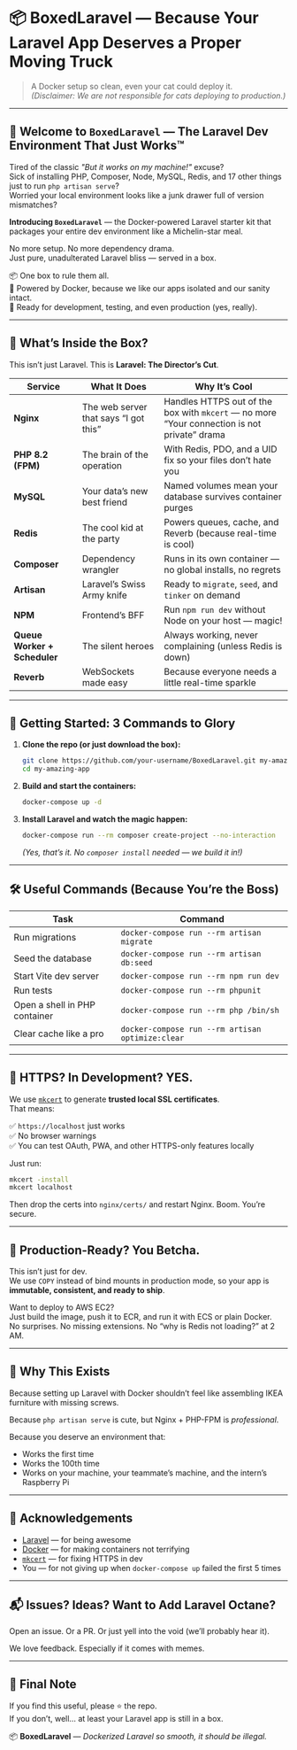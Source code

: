 # 📦 BoxedLaravel — Because Your Laravel App Deserves a Proper Moving Truck

> A Docker setup so clean, even your cat could deploy it.  
> *(Disclaimer: We are not responsible for cats deploying to production.)*

---

## 🎉 Welcome to `BoxedLaravel` — The Laravel Dev Environment That Just Works™

Tired of the classic *"But it works on my machine!"* excuse?  
Sick of installing PHP, Composer, Node, MySQL, Redis, and 17 other things just to run `php artisan serve`?  
Worried your local environment looks like a junk drawer full of version mismatches?

**Introducing `BoxedLaravel`** — the Docker-powered Laravel starter kit that packages your entire dev environment like a Michelin-star meal.

No more setup. No more dependency drama.  
Just pure, unadulterated Laravel bliss — served in a box.

📦 One box to rule them all.  
🐳 Powered by Docker, because we like our apps isolated and our sanity intact.  
🚀 Ready for development, testing, and even production (yes, really).

---

## 🧰 What’s Inside the Box?

This isn’t just Laravel. This is **Laravel: The Director’s Cut**.

| Service | What It Does | Why It’s Cool |
|--------|--------------|-------------|
| **Nginx** | The web server that says “I got this” | Handles HTTPS out of the box with `mkcert` — no more “Your connection is not private” drama |
| **PHP 8.2 (FPM)** | The brain of the operation | With Redis, PDO, and a UID fix so your files don’t hate you |
| **MySQL** | Your data’s new best friend | Named volumes mean your database survives container purges |
| **Redis** | The cool kid at the party | Powers queues, cache, and Reverb (because real-time is cool) |
| **Composer** | Dependency wrangler | Runs in its own container — no global installs, no regrets |
| **Artisan** | Laravel’s Swiss Army knife | Ready to `migrate`, `seed`, and `tinker` on demand |
| **NPM** | Frontend’s BFF | Run `npm run dev` without Node on your host — magic! |
| **Queue Worker + Scheduler** | The silent heroes | Always working, never complaining (unless Redis is down) |
| **Reverb** | WebSockets made easy | Because everyone needs a little real-time sparkle |

---

## 🚀 Getting Started: 3 Commands to Glory

1. **Clone the repo (or just download the box):**
   ```bash
   git clone https://github.com/your-username/BoxedLaravel.git my-amazing-app
   cd my-amazing-app
   ```

2. **Build and start the containers:**
   ```bash
   docker-compose up -d
   ```

3. **Install Laravel and watch the magic happen:**
   ```bash
   docker-compose run --rm composer create-project --no-interaction
   ```

   *(Yes, that’s it. No `composer install` needed — we build it in!)*

---

## 🛠️ Useful Commands (Because You’re the Boss)

| Task | Command |
|------|-------|
| Run migrations | `docker-compose run --rm artisan migrate` |
| Seed the database | `docker-compose run --rm artisan db:seed` |
| Start Vite dev server | `docker-compose run --rm npm run dev` |
| Run tests | `docker-compose run --rm phpunit` |
| Open a shell in PHP container | `docker-compose run --rm php /bin/sh` |
| Clear cache like a pro | `docker-compose run --rm artisan optimize:clear` |

---

## 🔐 HTTPS? In Development? YES.

We use [`mkcert`](https://github.com/FiloSottile/mkcert) to generate **trusted local SSL certificates**.  
That means:

✅ `https://localhost` just works  
✅ No browser warnings  
✅ You can test OAuth, PWA, and other HTTPS-only features locally

Just run:
```bash
mkcert -install
mkcert localhost
```

Then drop the certs into `nginx/certs/` and restart Nginx. Boom. You’re secure.

---

## 🐳 Production-Ready? You Betcha.

This isn’t just for dev.  
We use `COPY` instead of bind mounts in production mode, so your app is **immutable, consistent, and ready to ship**.

Want to deploy to AWS EC2?  
Just build the image, push it to ECR, and run it with ECS or plain Docker.  
No surprises. No missing extensions. No “why is Redis not loading?” at 2 AM.

---

## 🧠 Why This Exists

Because setting up Laravel with Docker shouldn’t feel like assembling IKEA furniture with missing screws.

Because `php artisan serve` is cute, but Nginx + PHP-FPM is *professional*.

Because you deserve an environment that:
- Works the first time
- Works the 100th time
- Works on your machine, your teammate’s machine, and the intern’s Raspberry Pi

---

## 🙌 Acknowledgements

- [Laravel](https://laravel.com) — for being awesome
- [Docker](https://docker.com) — for making containers not terrifying
- [`mkcert`](https://github.com/FiloSottile/mkcert) — for fixing HTTPS in dev
- You — for not giving up when `docker-compose up` failed the first 5 times

---

## 📬 Issues? Ideas? Want to Add Laravel Octane?

Open an issue. Or a PR. Or just yell into the void (we’ll probably hear it).

We love feedback. Especially if it comes with memes.

---

## 🎁 Final Note

If you find this useful, please ⭐ the repo.  
If you don’t, well… at least your Laravel app is still in a box.

📦 **BoxedLaravel** — *Dockerized Laravel so smooth, it should be illegal.*
